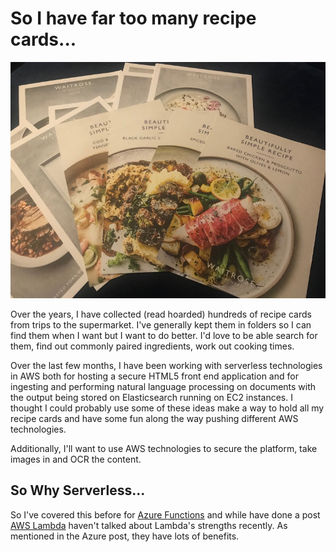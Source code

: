 # So I have far too many recipe cards...

![Too Many Recipe Cards](assets/recipe-cards/recipe-cards.jpg)

Over the years, I have collected (read hoarded) hundreds of recipe cards from trips to the supermarket. I've generally kept them in folders so I can find them when I want but I want to do better. I'd love to be able search for them, find out commonly paired ingredients, work out cooking times.

Over the last few months, I have been working with serverless technologies in AWS both for hosting a secure HTML5 front end application and for ingesting and performing natural language processing on documents with the output being stored on Elasticsearch running on EC2 instances. I thought I could probably use some of these ideas make a way to hold all my recipe cards and have some fun along the way pushing different AWS technologies.

Additionally, I'll want to use AWS technologies to secure the platform, take images in and OCR the content. 

## So Why Serverless...

So I've covered this before for [Azure Functions](https://jdunkerley.co.uk/2018/02/06/creating-a-simple-azure-function-in-javascript-with-vs-code/) and while have done a post [AWS Lambda](https://jdunkerley.co.uk/2019/01/08/creating-a-simple-aws-lambda-in-c/) haven't talked about Lambda's strengths recently. As mentioned in the Azure post, they have lots of benefits.